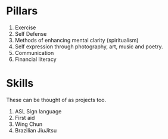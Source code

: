 # Pillars
1. Exercise
2. Self Defense
3. Methods of enhancing mental clarity (spiritualism)
4. Self expression through photography, art, music and poetry.
5. Communication
6. Financial literacy
# Skills
These can be thought of as projects too.
1. ASL Sign language
2. First aid
3. Wing Chun
4. Brazilian JiuJitsu